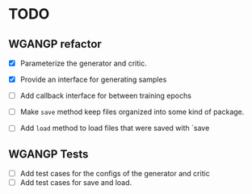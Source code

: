 # TODO

## WGANGP refactor

- [x] Parameterize the generator and critic.
- [x] Provide an interface for generating samples
- [ ] Add callback interface for between training epochs
- [ ] Make `save` method keep files organized into some kind of package.
- [ ] Add `load` method to load files that were saved with `save


## WGANGP Tests

- [ ] Add test cases for the configs of the generator and critic
- [ ] Add test cases for save and load.